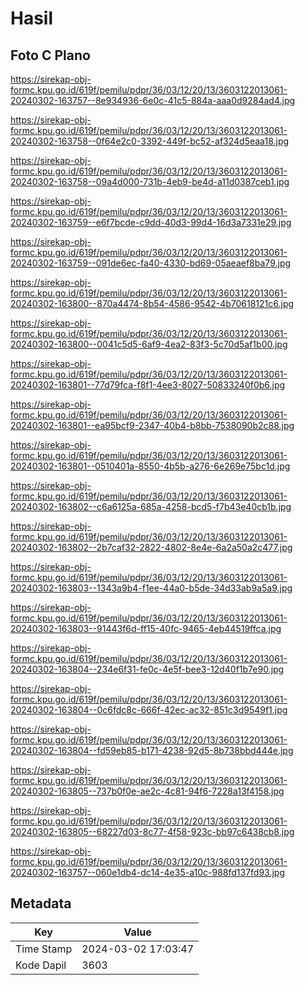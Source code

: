 # Hasil

## Foto C Plano

https://sirekap-obj-formc.kpu.go.id/619f/pemilu/pdpr/36/03/12/20/13/3603122013061-20240302-163757--8e934936-6e0c-41c5-884a-aaa0d9284ad4.jpg

https://sirekap-obj-formc.kpu.go.id/619f/pemilu/pdpr/36/03/12/20/13/3603122013061-20240302-163758--0f64e2c0-3392-449f-bc52-af324d5eaa18.jpg

https://sirekap-obj-formc.kpu.go.id/619f/pemilu/pdpr/36/03/12/20/13/3603122013061-20240302-163758--09a4d000-731b-4eb9-be4d-a11d0387ceb1.jpg

https://sirekap-obj-formc.kpu.go.id/619f/pemilu/pdpr/36/03/12/20/13/3603122013061-20240302-163759--e6f7bcde-c9dd-40d3-99d4-16d3a7331e29.jpg

https://sirekap-obj-formc.kpu.go.id/619f/pemilu/pdpr/36/03/12/20/13/3603122013061-20240302-163759--091de6ec-fa40-4330-bd69-05aeaef8ba79.jpg

https://sirekap-obj-formc.kpu.go.id/619f/pemilu/pdpr/36/03/12/20/13/3603122013061-20240302-163800--870a4474-8b54-4586-9542-4b70618121c6.jpg

https://sirekap-obj-formc.kpu.go.id/619f/pemilu/pdpr/36/03/12/20/13/3603122013061-20240302-163800--0041c5d5-6af9-4ea2-83f3-5c70d5af1b00.jpg

https://sirekap-obj-formc.kpu.go.id/619f/pemilu/pdpr/36/03/12/20/13/3603122013061-20240302-163801--77d79fca-f8f1-4ee3-8027-50833240f0b6.jpg

https://sirekap-obj-formc.kpu.go.id/619f/pemilu/pdpr/36/03/12/20/13/3603122013061-20240302-163801--ea95bcf9-2347-40b4-b8bb-7538090b2c88.jpg

https://sirekap-obj-formc.kpu.go.id/619f/pemilu/pdpr/36/03/12/20/13/3603122013061-20240302-163801--0510401a-8550-4b5b-a276-6e269e75bc1d.jpg

https://sirekap-obj-formc.kpu.go.id/619f/pemilu/pdpr/36/03/12/20/13/3603122013061-20240302-163802--c6a6125a-685a-4258-bcd5-f7b43e40cb1b.jpg

https://sirekap-obj-formc.kpu.go.id/619f/pemilu/pdpr/36/03/12/20/13/3603122013061-20240302-163802--2b7caf32-2822-4802-8e4e-6a2a50a2c477.jpg

https://sirekap-obj-formc.kpu.go.id/619f/pemilu/pdpr/36/03/12/20/13/3603122013061-20240302-163803--1343a9b4-f1ee-44a0-b5de-34d33ab9a5a9.jpg

https://sirekap-obj-formc.kpu.go.id/619f/pemilu/pdpr/36/03/12/20/13/3603122013061-20240302-163803--91443f6d-ff15-40fc-9465-4eb44519ffca.jpg

https://sirekap-obj-formc.kpu.go.id/619f/pemilu/pdpr/36/03/12/20/13/3603122013061-20240302-163804--234e6f31-fe0c-4e5f-bee3-12d40f1b7e90.jpg

https://sirekap-obj-formc.kpu.go.id/619f/pemilu/pdpr/36/03/12/20/13/3603122013061-20240302-163804--0c6fdc8c-666f-42ec-ac32-851c3d9549f1.jpg

https://sirekap-obj-formc.kpu.go.id/619f/pemilu/pdpr/36/03/12/20/13/3603122013061-20240302-163804--fd59eb85-b171-4238-92d5-8b738bbd444e.jpg

https://sirekap-obj-formc.kpu.go.id/619f/pemilu/pdpr/36/03/12/20/13/3603122013061-20240302-163805--737b0f0e-ae2c-4c81-94f6-7228a13f4158.jpg

https://sirekap-obj-formc.kpu.go.id/619f/pemilu/pdpr/36/03/12/20/13/3603122013061-20240302-163805--68227d03-8c77-4f58-923c-bb97c6438cb8.jpg

https://sirekap-obj-formc.kpu.go.id/619f/pemilu/pdpr/36/03/12/20/13/3603122013061-20240302-163757--060e1db4-dc14-4e35-a10c-988fd137fd93.jpg


## Metadata

| Key        | Value               |
| ---------- | ------------------- |
| Time Stamp | 2024-03-02 17:03:47 |
| Kode Dapil | 3603                |



